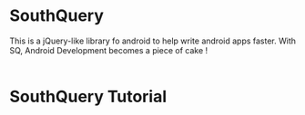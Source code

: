# SouthQuery
This is a jQuery-like library fo android  to help write android apps faster.
With SQ,  Android Development becomes a piece of cake !  
<br>
<h1>SouthQuery Tutorial</h1>
